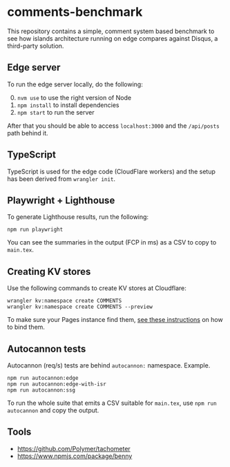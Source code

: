 # comments-benchmark

This repository contains a simple, comment system based benchmark to see how islands architecture running on edge compares against Disqus, a third-party solution.

## Edge server

To run the edge server locally, do the following:

0. `nvm use` to use the right version of Node
1. `npm install` to install dependencies
2. `npm start` to run the server

After that you should be able to access `localhost:3000` and the `/api/posts` path behind it.

## TypeScript

TypeScript is used for the edge code (CloudFlare workers) and the setup has been derived from `wrangler init`.

## Playwright + Lighthouse

To generate Lighthouse results, run the following:

```
npm run playwright
```

You can see the summaries in the output (FCP in ms) as a CSV to copy to `main.tex`.

## Creating KV stores

Use the following commands to create KV stores at Cloudflare:

```
wrangler kv:namespace create COMMENTS
wrangler kv:namespace create COMMENTS --preview
```

To make sure your Pages instance find them, [see these instructions](https://developers.cloudflare.com/pages/platform/functions/#kv-namespace) on how to bind them.

## Autocannon tests

Autocannon (req/s) tests are behind `autocannon:` namespace. Example.

```
npm run autocannon:edge
npm run autocannon:edge-with-isr
npm run autocannon:ssg
```

To run the whole suite that emits a CSV suitable for `main.tex`, use `npm run autocannon` and copy the output.

## Tools

* https://github.com/Polymer/tachometer
* https://www.npmjs.com/package/benny
